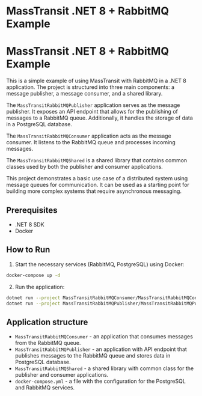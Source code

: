 # MassTransit .NET 8 + RabbitMQ Example

# MassTransit .NET 8 + RabbitMQ Example

This is a simple example of using MassTransit with RabbitMQ in a .NET 8 application. The project is structured into three main components: a message publisher, a message consumer, and a shared library.

The `MassTransitRabbitMQPublisher` application serves as the message publisher. It exposes an API endpoint that allows for the publishing of messages to a RabbitMQ queue. Additionally, it handles the storage of data in a PostgreSQL database.

The `MassTransitRabbitMQConsumer` application acts as the message consumer. It listens to the RabbitMQ queue and processes incoming messages.

The `MassTransitRabbitMQShared` is a shared library that contains common classes used by both the publisher and consumer applications.

This project demonstrates a basic use case of a distributed system using message queues for communication. It can be used as a starting point for building more complex systems that require asynchronous messaging.
## Prerequisites

- .NET 8 SDK
- Docker

## How to Run

1. Start the necessary services (RabbitMQ, PostgreSQL) using Docker:

```bash
docker-compose up -d
```

2. Run the application:

```bash
dotnet run --project MassTransitRabbitMQConsumer/MassTransitRabbitMQConsumer.csproj
dotnet run --project MassTransitRabbitMQPublisher/MassTransitRabbitMQPublisher.csproj
```

## Application structure

* `MassTransitRabbitMQConsumer` - an application that consumes messages from the RabbitMQ queue.
* `MassTransitRabbitMQPublisher` - an application with API endpoint that publishes messages to the RabbitMQ queue and stores data in PostgreSQL database.
* `MassTransitRabbitMQShared` - a shared library with common class for the publisher and consumer applications.
* `docker-compose.yml` - a file with the configuration for the PostgreSQL and RabbitMQ services.